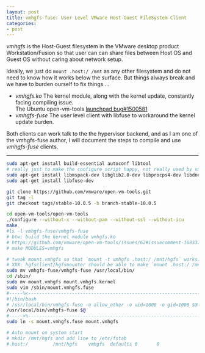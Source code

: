 ```yaml
---
layout: post
title: vmhgfs-fuse: User Level VMware Host-Guest FileSystem Client
categories:
- post
---
```


*vmhgfs* is the Host-Guest filesystem in the VMware desktop product Workstation/Fusion
so that user can can share files between Host OS and Guest OS without caring about network setup.

Ideally, we just do `mount .host:/ /mnt` as any other filesystem and do not need to know
how it works below the surface. But things always break and we have to burden ourself to fix things ...

 - *vmhgfs.ko* The kernel module, along with the kernel update, constantly facing compiling issue.   
   The Ubuntu open-vm-tools [launchpad bug#1500581](https://bugs.launchpad.net/ubuntu/+source/open-vm-tools/+bug/1500581)
 - *vmhgfs-fuse* The user level client with libfuse to workaround the kernel update burden.   

Both clients can work talk to the the hypervisor backend, and as I am one of the vmhgfs-fuse author,
I will document the steps to compile and use *vmhgfs-fuse* clients.

---

```bash
sudo apt-get install build-essential autoconf libtool
# really just to make the configure script happy, not really used by vmhgfs-fuse
sudo apt-get install libmspack-dev libglib2.0-dev libprocps4-dev libdnet-dev libdumbnet-dev
sudo apt-get install libfuse-dev

git clone https://github.com/vmware/open-vm-tools.git
git tag -l
git checkout tags/stable-10.0.5 -b branch-stable-10.0.5

cd open-vm-tools/open-vm-tools
./configure --without-x --without-pam --without-ssl --without-icu
make
#ls -l vmhgfs-fuse/vmhgfs-fuse
# btw: build the kernel module vmhgfs.ko
# https://github.com/vmware/open-vm-tools/issues/62#issuecomment-168337132
# make MODULES=vmhgfs

# tweak mount.vmhgfs so that `mount -t vmhgfs .host:/ /mnt/hgfs` works.
# XXX: hgfsclient/hgfsmounter should be able to make `mount .host:/ /mnt/hgfs` work 
sudo mv vmhgfs-fuse/vmhgfs-fuse /usr/local/bin/
cd /sbin/
sudo mv mount.vmhgfs mount.vmhgfs.kernel
sudo vim /sbin/mount.vmhgfs.fuse
#-----%<------------------------------------------------------------------------
#!/bin/bash
# /usr/local/bin/vmhgfs-fuse -o allow_other -o uid=1000 -o gid=1000 $@
/usr/local/bin/vmhgfs-fuse $@
#----->%------------------------------------------------------------------------
sudo ln -s mount.vmhgfs.fuse mount.vmhgfs

# Auto mount on system start
# mkdir /mnt/hgfs and add line to /etc/fstab
#.host:/         /mnt/hgfs    vmhgfs  defaults 0       0
```

